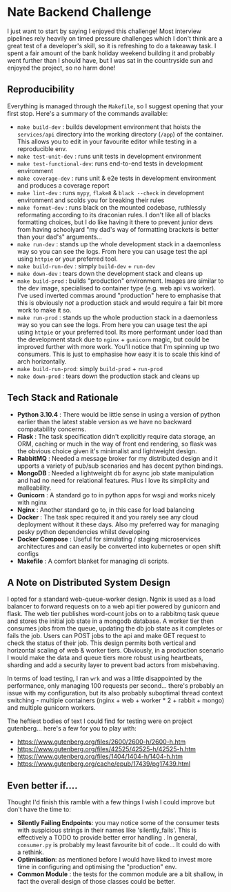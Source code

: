 # Nate Backend Challenge

I just want to start by saying I enjoyed this challenge! Most interview pipelines rely heavily on timed pressure challenges which I don't think are a great test of a developer's skill, so it is refreshing to do a takeaway task. I spent a fair amount of the bank holiday weekend building it and probably went further than I should have, but I was sat in the countryside sun and enjoyed the project, so no harm done!


## Reproducibility

Everything is managed through the `Makefile`, so I suggest opening that your first stop. Here's a
summary of the commands available:
- `make build-dev` : builds development environment that hoists the `services/api` directory into the working directory (`/app`) of the container. This allows you to edit in your favourite editor while testing in a reproducible env.
- `make test-unit-dev` : runs unit tests in development environment
- `make test-functional-dev`: runs end-to-end tests in development environment
- `make coverage-dev` : runs unit & e2e tests in development environment and produces a coverage report
- `make lint-dev` : runs `mypy`, `flake8` & `black --check` in development environment and scolds you for breaking their rules
- `make format-dev` : runs black on the mounted codebase, ruthlessly reformating according to its draconian rules. I don't like all of blacks formatting choices, but I do like having it there to prevent junior devs from having schoolyard "my dad's way of formatting brackets is better than your dad's" arguments...
- `make run-dev` : stands up the whole development stack in a daemonless way so you can see the logs. From here you can usage test the api using `httpie` or your preferred tool.
- `make build-run-dev` : simply `build-dev` + `run-dev`
- `make down-dev` : tears down the development stack and cleans up
- `make build-prod` : builds "production" environment. Images are similar to the dev image, specialised to container type (e.g. web api vs worker). I've used inverted commas around "production" here to emphasise that this is obviously *not* a production stack and would require a fair bit more work to make it so.
- `make run-prod` : stands up the whole production stack in a daemonless way so you can see the logs. From here you can usage test the api using `httpie` or your preferred tool. Its more performant under load than the development stack due to `nginx` + `gunicorn` magic, but could be improved further with more work. You'll notice that I'm spinning up two consumers. This is just to emphasise how easy it is to scale this kind of arch horizontally.
- `make build-run-prod`: simply `build-prod` + `run-prod`
- `make down-prod` : tears down the production stack and cleans up

## Tech Stack and Rationale

- **Python 3.10.4** : There would be little sense in using a version of python earlier than the latest stable version as we have no backward compatability concerns.
- **Flask** : The task specification didn't explicitly require data storage, an ORM, caching or much in the way of front end rendering, so flask was the obvious choice given it's minimalist and lightweight design.
- **RabbitMQ** : Needed a message broker for my distributed design and it upports a variety of pub/sub scenarios and has decent python bindings.
- **MongoDB** : Needed a lightweight db for async job state manipulation and had no need for relational features. Plus I love its simplicity and malleability.
- **Gunicorn** : A standard go to in python apps for wsgi and works nicely with nginx
- **Nginx** : Another standard go to, in this case for load balancing
- **Docker** : The task spec required it and you rarely see any cloud deployment without it these days. Also my preferred way for managing pesky python dependencies whilst developing
- **Docker Compose** : Useful for simulating / staging microservices architectures and can easily be converted into kubernetes or open shift configs
- **Makefile** : A comfort blanket for managing cli scripts.

## A Note on Distributed System Design

I opted for a standard web-queue-worker design. Ngnix is used as a load balancer to forward requests on to a web api tier powered by gunicorn and flask. The web tier publishes word-count jobs on to a rabbitmq task queue and stores the initial job state in a mongodb database. A worker tier then consumes jobs from the queue, updating the db job state as it completes or fails the job. Users can POST jobs to the api and make GET request to check the status of their job. This design permits both vertical and horizontal scaling of web & worker tiers. Obviously, in a production scenario I would make the data and queue tiers more robust using heartbeats, sharding and add a security layer to prevent bad actors from misbehaving.

In terms of load testing, I ran `wrk` and was a little disappointed by the performance, only
managing 100 requests per second... there's probably an issue with my configuration, but its also
probably suboptimal thread context switching - multiple containers (nginx + web + worker * 2 +
rabbit + mongo) and multiple gunicorn workers.

The heftiest bodies of text I could find for testing were on project gutenberg... here's a few for
you to play with:
- https://www.gutenberg.org/files/2600/2600-h/2600-h.htm
- https://www.gutenberg.org/files/42525/42525-h/42525-h.htm
- https://www.gutenberg.org/files/1404/1404-h/1404-h.htm
- https://www.gutenberg.org/cache/epub/17439/pg17439.html


## Even better if....

Thought I'd finish this ramble with a few things I wish I could improve but don't have the time to:
- **Silently Failing Endpoints**: you may notice some of the consumer tests with suspicious strings
  in their names like 'silently_fails'. This is effectively a TODO to provide better error handling
  . In general, `consumer.py` is probably my least favourite bit of code... It could do with a
  rethink.
- **Optimisation**: as mentioned before I would have liked to invest more time in configuring and
  optimising the "production" env.
- **Common Module** : the tests for the common module are a bit shallow, in fact the overall design
  of those classes could be better.
